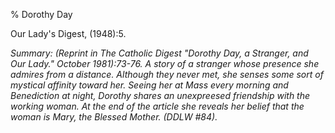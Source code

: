 % Dorothy Day

Our Lady's Digest, (1948):5.

*Summary: (Reprint in The Catholic Digest "Dorothy Day, a Stranger, and
Our Lady." October 1981):73-76. A story of a stranger whose presence she
admires from a distance. Although they never met, she senses some sort
of mystical affinity toward her. Seeing her at Mass every morning and
Benediction at night, Dorothy shares an unexpreesed friendship with the
working woman. At the end of the article she reveals her belief that the
woman is Mary, the Blessed Mother. (DDLW \#84).*


